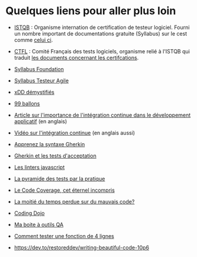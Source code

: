 # Quelques liens pour aller plus loin

* [ISTQB](https://www.istqb.org) : Organisme internation de certification de testeur logiciel. Fourni un nombre important de documentations gratuite (Syllabus) sur le cest comme [celui ci](https://www.istqb.org/downloads/send/51-ctfl2018/208-ctfl-2018-syllabus.html).
* [CTFL](http://www.cftl.fr/) : Comité Français des tests logiciels, organisme relié à l'ISTQB  qui traduit [les documents concernant les certifcations](http://www.cftl.fr/tests-logiciels/documents-associes-certifications/).
* [Syllabus Foundation](http://www.cftl.fr/wp-content/uploads/2015/03/ISTQB-FL-Syll-2011-Released_FR.pdf)
* [Syllabus Testeur Agile](http://www.cftl.fr/wp-content/uploads/2016/09/FND-Agile-Syllabus_GA_Candidate_FR-1-2.pdf)
* [xDD démystifiés](http://www.cftl.fr/wp-content/uploads/2018/04/JFTL-2018-Gratter-D%C3%A9d%C3%A9-ou-les-xDD-d%C3%A9mystifi%C3%A9s.pdf)
* [99 ballons](http://coach-agile.com/99-ballons/)
* [Article sur l'importance de l'intégration continue dans le développement applicatif](https://blog.getty.io/importance-of-continuous-integration-on-software-development-30ab74c61c1) (en anglais)
* [Vidéo sur l'intégration continue](https://www.youtube.com/watch?v=ymPOI4gWQFY) (en anglais aussi)
* [Apprenez la syntaxe Gherkin](http://blog.thiga.fr/product-management/bdd-gherkin-pour-ecrire-vos-user-stories/)
* [Gherkin et les tests d'acceptation](https://connect.adfab.fr/dev/gherkin-et-les-tests-dacceptation)
* [Les linters javascript](https://www.sodifrance.fr/blog/les-linters-javascript/)
* [La pyramide des tests par la pratique](https://blog.octo.com/la-pyramide-des-tests-par-la-pratique-1-5/)
* [Le Code Coverage, cet éternel incompris](https://damien.pobel.fr/post/code-coverage-taux-couverture-tests/)
* [La moitié du temps perdue sur du mauvais code?](https://www.zdnet.fr/actualites/la-moitie-du-temps-des-developpeurs-perdue-sur-du-mauvais-code-39873625.htm)
* [Coding Dojo](http://iblasquez.github.io/presentation_TDD_CodingDojo/#1)
* [Ma boite à outils QA](https://brice.github.io/billets-prez/prez/meetup-symfony/slides/#/)
* [Comment tester une fonction de 4 lignes](https://dev.to/brice/revenir--la-base--tester-une-fonction-de-4-lignes-et-oui-3f86)

* https://dev.to/restoreddev/writing-beautiful-code-10p6